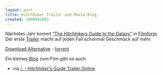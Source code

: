 ```yaml
---
layout: post
title: Hitchhiker Trailer und Movie Blog
created: 1090942493
---
```

Nächstes Jahr kommt [“The Hitchhikers Guide to the Galaxy”][] in
[Filmform][]. Der erste [Trailer][] macht auf jeden Fall schonmal
Geschmack auf mehr.

[Download Alternative][] - [torrent][]

Ein kleines [Blog][] zum Film gibt es auch.

-   via [/. - Hitchhiker’s Guide Trailer Online][]

  [“The Hitchhikers Guide to the Galaxy”]: http://www.douglasadams.com/creations/hhgg.html
  [Filmform]: http://hitchhikersmovie.com/
  [Trailer]: http://hitchhikermovie.free.fr/trailer_hitchhikers.avi
  [Download Alternative]: http://puck.nether.net/~jared/mirror/hitchhikermovie.html
  [torrent]: http://www.thepiratebay.org/download.php/3227637/trailer_hitchhikers.torrent
  [Blog]: http://hitchhikers.movies.go.com/hitchblog/blog.html
  [/. - Hitchhiker’s Guide Trailer Online]: http://slashdot.org/article.pl?sid=04/07/27/1231251
